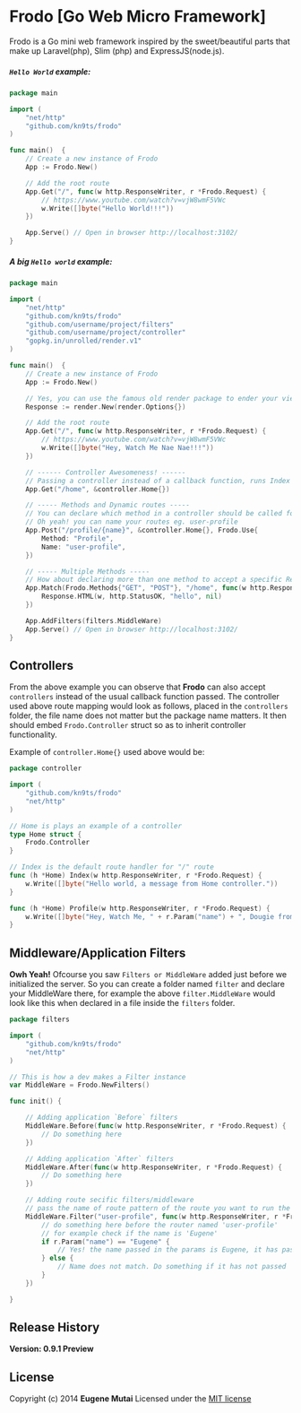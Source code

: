 # Frodo [Go Web Micro Framework]

Frodo is a Go mini web framework inspired by the sweet/beautiful parts that make up Laravel(php), Slim (php) and ExpressJS(node.js).
<!-- I built it to so as to learn Go, and also how frameworks work. -->

##### `Hello World` example:

```go
package main

import (
    "net/http"
    "github.com/kn9ts/frodo"
)

func main()  {
    // Create a new instance of Frodo
    App := Frodo.New()

    // Add the root route
    App.Get("/", func(w http.ResponseWriter, r *Frodo.Request) {
        // https://www.youtube.com/watch?v=vjW8wmF5VWc
        w.Write([]byte("Hello World!!!"))
    })

    App.Serve() // Open in browser http://localhost:3102/
}
```

##### A big `Hello world` example:

```go
package main

import (
	"net/http"
	"github.com/kn9ts/frodo"
	"github.com/username/project/filters"
	"github.com/username/project/controller"
	"gopkg.in/unrolled/render.v1"
)

func main()  {
	// Create a new instance of Frodo
	App := Frodo.New()

	// Yes, you can use the famous old render package to ender your views
	Response := render.New(render.Options{})

	// Add the root route
	App.Get("/", func(w http.ResponseWriter, r *Frodo.Request) {
		// https://www.youtube.com/watch?v=vjW8wmF5VWc
		w.Write([]byte("Hey, Watch Me Nae Nae!!!"))
	})

	// ------ Controller Awesomeness! ------
	// Passing a controller instead of a callback function, runs Index method by default
	App.Get("/home", &controller.Home{})

	// ----- Methods and Dynamic routes -----
	// You can declare which method in a controller should be called for the specified route
	// Oh yeah! you can name your routes eg. user-profile
	App.Post("/profile/{name}", &controller.Home{}, Frodo.Use{
		Method: "Profile",
		Name: "user-profile",
	})

	// ----- Multiple Methods -----
	// How about declaring more than one method to accept a specific Request, HELL YES!!!
	App.Match(Frodo.Methods{"GET", "POST"}, "/home", func(w http.ResponseWriter, r *Frodo.Request) {
		Response.HTML(w, http.StatusOK, "hello", nil)
	})

	App.AddFilters(filters.MiddleWare)
	App.Serve() // Open in browser http://localhost:3102/
}
```

## Controllers
From the above example you can observe that **Frodo** can also accept `controllers` instead of the usual callback function passed. The controller used above route mapping would look as follows, placed in the `controllers` folder, the file name does not matter but the package name matters. It then should embed `Frodo.Controller` struct so as to inherit controller functionality.

Example of `controller.Home{}` used above would be:

```go
package controller

import (
	"github.com/kn9ts/frodo"
	"net/http"
)

// Home is plays an example of a controller
type Home struct {
	Frodo.Controller
}

// Index is the default route handler for "/" route
func (h *Home) Index(w http.ResponseWriter, r *Frodo.Request) {
	w.Write([]byte("Hello world, a message from Home controller."))
}

func (h *Home) Profile(w http.ResponseWriter, r *Frodo.Request) {
	w.Write([]byte("Hey, Watch Me, " + r.Param("name") + ", Dougie from home controller."))
}
```


## Middleware/Application Filters
**Owh Yeah!** Ofcourse you saw `Filters or MiddleWare` added just before we initialized the server. So you can create a folder named `filter` and declare your MiddleWare there, for example the above `filter.MiddleWare` would look like this when declared in a file inside the `filters` folder.

```go
package filters

import (
	"github.com/kn9ts/frodo"
	"net/http"
)

// This is how a dev makes a Filter instance
var MiddleWare = Frodo.NewFilters()

func init() {

	// Adding application `Before` filters
	MiddleWare.Before(func(w http.ResponseWriter, r *Frodo.Request) {
		// Do something here
	})

	// Adding application `After` filters
	MiddleWare.After(func(w http.ResponseWriter, r *Frodo.Request) {
		// Do something here
	})

	// Adding route secific filters/middleware
	// pass the name of route pattern of the route you want to run the following middleware
	MiddleWare.Filter("user-profile", func(w http.ResponseWriter, r *Frodo.Request) {
		// do something here before the router named 'user-profile'
		// for example check if the name is 'Eugene'
		if r.Param("name") == "Eugene" {
			// Yes! the name passed in the params is Eugene, it has passed
		} else {
			// Name does not match. Do something if it has not passed
		}
	})

}
```

## Release History
__Version: 0.9.1 Preview__

## License
Copyright (c) 2014 __Eugene Mutai__
Licensed under the [MIT license](http://mit-license.org/)
